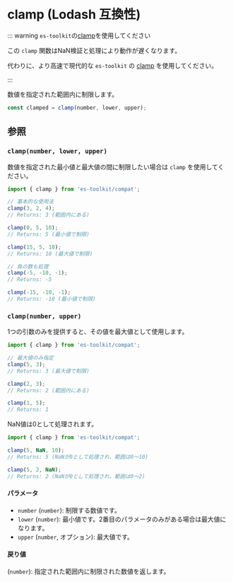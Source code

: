 # clamp (Lodash 互換性)

::: warning `es-toolkit`の[clamp](../../math/clamp.md)を使用してください

この `clamp` 関数はNaN検証と処理により動作が遅くなります。

代わりに、より高速で現代的な `es-toolkit` の [clamp](../../math/clamp.md) を使用してください。

:::

数値を指定された範囲内に制限します。

```typescript
const clamped = clamp(number, lower, upper);
```

## 参照

### `clamp(number, lower, upper)`

数値を指定された最小値と最大値の間に制限したい場合は `clamp` を使用してください。

```typescript
import { clamp } from 'es-toolkit/compat';

// 基本的な使用法
clamp(3, 2, 4);
// Returns: 3 (範囲内にある)

clamp(0, 5, 10);
// Returns: 5 (最小値で制限)

clamp(15, 5, 10);
// Returns: 10 (最大値で制限)

// 負の数も処理
clamp(-5, -10, -1);
// Returns: -5

clamp(-15, -10, -1);
// Returns: -10 (最小値で制限)
```

### `clamp(number, upper)`

1つの引数のみを提供すると、その値を最大値として使用します。

```typescript
import { clamp } from 'es-toolkit/compat';

// 最大値のみ指定
clamp(5, 3);
// Returns: 3 (最大値で制限)

clamp(2, 3);
// Returns: 2 (範囲内にある)

clamp(1, 5);
// Returns: 1
```

NaN値は0として処理されます。

```typescript
import { clamp } from 'es-toolkit/compat';

clamp(5, NaN, 10);
// Returns: 5 (NaNが0として処理され、範囲は0〜10)

clamp(5, 2, NaN);
// Returns: 2 (NaNが0として処理され、範囲は0〜2)
```

#### パラメータ

- `number` (`number`): 制限する数値です。
- `lower` (`number`): 最小値です。2番目のパラメータのみがある場合は最大値になります。
- `upper` (`number`, オプション): 最大値です。

#### 戻り値

(`number`): 指定された範囲内に制限された数値を返します。
